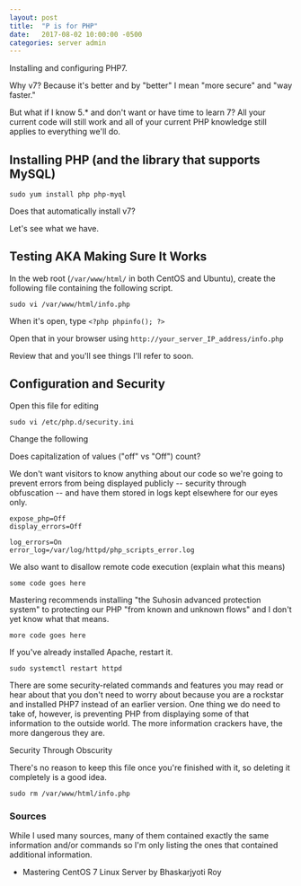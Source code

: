 ```yaml
---
layout: post
title:  "P is for PHP"
date:   2017-08-02 10:00:00 -0500
categories: server admin
---
```

Installing and configuring PHP7.

Why v7?
Because it's better and by "better" I mean "more secure" and "way faster."

But what if I know 5.* and don't want or have time to learn 7?
All your current code will still work and all of your current PHP knowledge still applies to everything we'll do.

## Installing PHP (and the library that supports MySQL)

`sudo yum install php php-myql`

Does that automatically install v7?

Let's see what we have.

## Testing AKA Making Sure It Works
In the web root (`/var/www/html/` in both CentOS and Ubuntu), create the following file containing the following script.

`sudo vi /var/www/html/info.php`

When it's open, type
`<?php phpinfo(); ?>`

Open that in your browser using
`http://your_server_IP_address/info.php`

Review that and you'll see things I'll refer to soon. 

## Configuration and Security

Open this file for editing

`sudo vi /etc/php.d/security.ini`

Change the following

Does capitalization of values ("off" vs "Off") count?

We don't want visitors to know anything about our code so we're going to prevent errors from being displayed publicly -- security through obfuscation -- and have them stored in logs kept elsewhere for our eyes only.

    expose_php=Off
    display_errors=Off

    log_errors=On
    error_log=/var/log/httpd/php_scripts_error.log

We also want to disallow remote code execution (explain what this means)

`some code goes here`

Mastering recommends installing "the Suhosin advanced protection system" to protecting our PHP "from known and unknown flows" and I don't yet know what that means.

`more code goes here`

If you've already installed Apache, restart it.

`sudo systemctl restart httpd`

There are some security-related commands and features you may read or hear about that you don't need to worry about because you are a rockstar and installed PHP7 instead of an earlier version. One thing we do need to take of, however, is preventing PHP from displaying some of that information to the outside world. The more information crackers have, the more dangerous they are. 

Security Through Obscurity

There's no reason to keep this file once you're finished with it, so deleting it completely is a good idea.

`sudo rm /var/www/html/info.php`

### Sources

While I used many sources, many of them contained exactly the same information and/or commands so I'm only listing the ones that contained additional information.

* Mastering CentOS 7 Linux Server by Bhaskarjyoti Roy